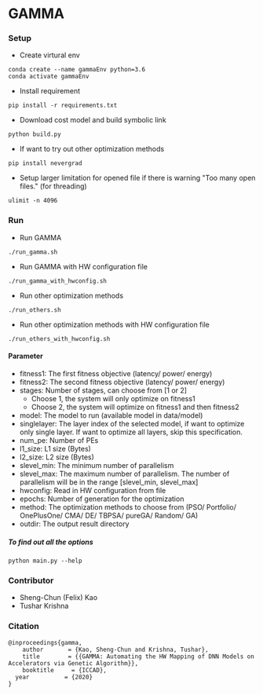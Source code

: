 # GAMMA #



### Setup ###
* Create virtural env
```
conda create --name gammaEnv python=3.6
conda activate gammaEnv
```
* Install requirement
```
pip install -r requirements.txt
```

* Download cost model and build symbolic link
```
python build.py
```


* If want to try out other optimization methods
```
pip install nevergrad
```

* Setup larger limitation for opened file if there is warning "Too many open files." (for threading)
```
ulimit -n 4096
```

### Run ###
* Run GAMMA
```
./run_gamma.sh
```
* Run GAMMA with HW configuration file
```
./run_gamma_with_hwconfig.sh
```
* Run other optimization methods
```
./run_others.sh
```
* Run other optimization methods with HW configuration file
```
./run_others_with_hwconfig.sh
```

#### Parameter ####
* fitness1: The first fitness objective (latency/ power/ energy)
* fitness2: The second fitness objective (latency/ power/ energy)
* stages: Number of stages, can choose from [1 or 2]
    * Choose 1, the system will only optimize on fitness1
    * Choose 2, the system will optimize on fitness1 and then fitness2 
* model: The model to run (available model in data/model)
* singlelayer: The layer index of the selected model, if want to optimize only single layer. If want to optimize all layers, skip this specification.
* num_pe: Number of PEs
* l1_size: L1 size (Bytes)
* l2_size: L2 size (Bytes)
* slevel_min: The minimum number of parallelism
* slevel_max: The maximum number of parallelism. The number of parallelism will be in the range [slevel_min, slevel_max]
* hwconfig: Read in HW configuration from file
* epochs: Number of generation for the optimization
* method: The optimization methods to choose from (PSO/ Portfolio/ OnePlusOne/ CMA/ DE/ TBPSA/ pureGA/ Random/ GA)
* outdir: The output result directory

##### To find out all the options
```
python main.py --help
```

### Contributor ###
* Sheng-Chun (Felix) Kao
* Tushar Krishna

### Citation ###
```
@inproceedings{gamma,
    author       = {Kao, Sheng-Chun and Krishna, Tushar},
    title        = {{GAMMA: Automating the HW Mapping of DNN Models on Accelerators via Genetic Algorithm}},
    booktitle     = {ICCAD},
  year          = {2020}
}
```